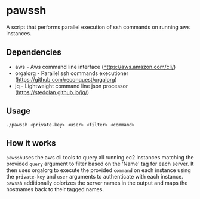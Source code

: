 pawssh
======

A script that performs parallel execution of ssh commands on running aws instances.

Dependencies
------------

* aws - Aws command line interface (https://aws.amazon.com/cli/)
* orgalorg - Parallel ssh commands executioner (https://github.com/reconquest/orgalorg)
* jq - Lightweight command line json processor (https://stedolan.github.io/jq/)

Usage
-----

    ./pawssh <private-key> <user> <filter> <command>


How it works
------------

`pawssh`uses the aws cli tools to query all running ec2 instances matching the provided `query` argument to filter based on the 'Name' tag for each server. It then uses orgalorg to execute the provided `command` on each instance using the `private-key` and `user` arguments to authenticate with each instance. `pawssh` additionally colorizes the server names in the output and maps the hostnames back to their tagged names.
